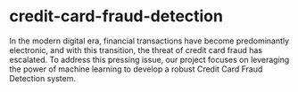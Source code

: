 # credit-card-fraud-detection
In the modern digital era, financial transactions have become predominantly electronic, and with this transition, the threat of credit card fraud has escalated. To address this pressing issue, our project focuses on leveraging the power of machine learning to develop a robust Credit Card Fraud Detection system.
